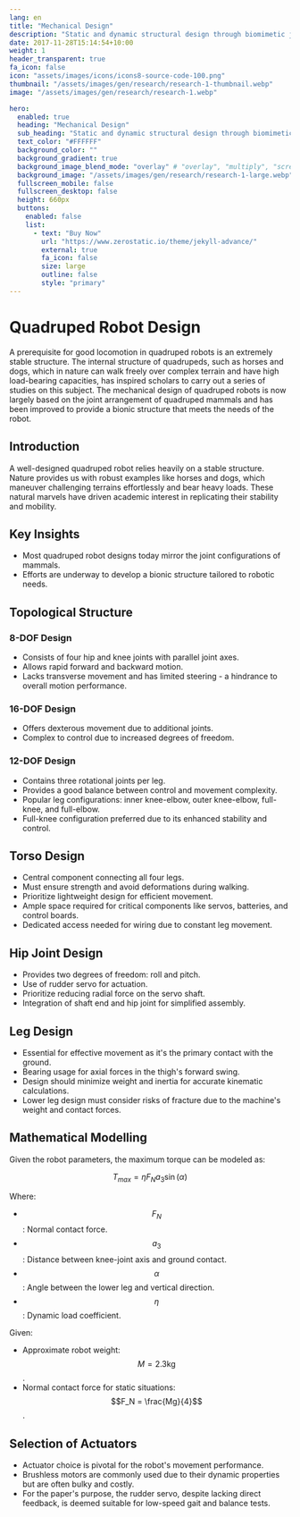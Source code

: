 ```yaml
---
lang: en
title: "Mechanical Design"
description: "Static and dynamic structural design through biomimetic joint mimicry"
date: 2017-11-28T15:14:54+10:00
weight: 1
header_transparent: true
fa_icon: false
icon: "assets/images/icons/icons8-source-code-100.png"
thumbnail: "/assets/images/gen/research/research-1-thumbnail.webp"
image: "/assets/images/gen/research/research-1.webp"

hero:
  enabled: true
  heading: "Mechanical Design"
  sub_heading: "Static and dynamic structural design through biomimetic joint mimicry"
  text_color: "#FFFFFF"
  background_color: ""
  background_gradient: true
  background_image_blend_mode: "overlay" # "overlay", "multiply", "screen"
  background_image: "/assets/images/gen/research/research-1-large.webp"
  fullscreen_mobile: false
  fullscreen_desktop: false
  height: 660px
  buttons:
    enabled: false
    list:
      - text: "Buy Now"
        url: "https://www.zerostatic.io/theme/jekyll-advance/"
        external: true
        fa_icon: false
        size: large
        outline: false
        style: "primary"
---
```

# Quadruped Robot Design

A prerequisite for good locomotion in quadruped robots is an extremely stable structure.
The internal structure of quadrupeds, such as horses and dogs, which in nature can walk freely over complex terrain and have high load-bearing capacities, has inspired scholars to carry out a series of studies on this subject.
The mechanical design of quadruped robots is now largely based on the joint arrangement of quadruped mammals and has been improved to provide a bionic structure that meets the needs of the robot.


## Introduction

A well-designed quadruped robot relies heavily on a stable structure. Nature provides us with robust examples like horses and dogs, which maneuver challenging terrains effortlessly and bear heavy loads. These natural marvels have driven academic interest in replicating their stability and mobility.

## Key Insights

- Most quadruped robot designs today mirror the joint configurations of mammals.
- Efforts are underway to develop a bionic structure tailored to robotic needs.

## Topological Structure

### **8-DOF Design**
- Consists of four hip and knee joints with parallel joint axes.
- Allows rapid forward and backward motion.
- Lacks transverse movement and has limited steering - a hindrance to overall motion performance.

### **16-DOF Design**
- Offers dexterous movement due to additional joints.
- Complex to control due to increased degrees of freedom.

### **12-DOF Design**
- Contains three rotational joints per leg.
- Provides a good balance between control and movement complexity.
- Popular leg configurations: inner knee-elbow, outer knee-elbow, full-knee, and full-elbow.
- Full-knee configuration preferred due to its enhanced stability and control.

## Torso Design

- Central component connecting all four legs.
- Must ensure strength and avoid deformations during walking.
- Prioritize lightweight design for efficient movement.
- Ample space required for critical components like servos, batteries, and control boards.
- Dedicated access needed for wiring due to constant leg movement.

## Hip Joint Design

- Provides two degrees of freedom: roll and pitch.
- Use of rudder servo for actuation.
- Prioritize reducing radial force on the servo shaft.
- Integration of shaft end and hip joint for simplified assembly.

## Leg Design

- Essential for effective movement as it's the primary contact with the ground.
- Bearing usage for axial forces in the thigh's forward swing.
- Design should minimize weight and inertia for accurate kinematic calculations.
- Lower leg design must consider risks of fracture due to the machine's weight and contact forces.

## Mathematical Modelling

Given the robot parameters, the maximum torque can be modeled as:

$$ T_{max} = \eta F_{N} a_{3} \sin(\alpha) $$

Where:

- $$ F_{N} $$: Normal contact force.
- $$a_{3}$$: Distance between knee-joint axis and ground contact.
- $$\alpha$$: Angle between the lower leg and vertical direction.
- $$\eta$$: Dynamic load coefficient.

Given:

- Approximate robot weight: $$M = 2.3 \text{kg} $$.
- Normal contact force for static situations: $$F_N = \frac{Mg}{4}$$.

## Selection of Actuators

- Actuator choice is pivotal for the robot's movement performance.
- Brushless motors are commonly used due to their dynamic properties but are often bulky and costly.
- For the paper's purpose, the rudder servo, despite lacking direct feedback, is deemed suitable for low-speed gait and balance tests.

